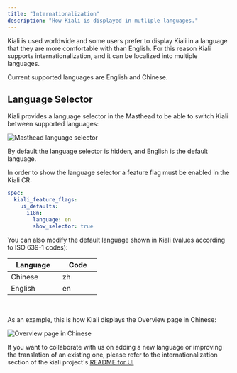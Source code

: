 ```yaml
---
title: "Internationalization"
description: "How Kiali is displayed in mutliple languages."
---
```


Kiali is used worldwide and some users prefer to display Kiali in a language that they are more comfortable with than English. For this reason Kiali supports internationalization, and it can be localized into multiple languages.

Current supported languages are English and Chinese.

## Language Selector

Kiali provides a language selector in the Masthead to be able to switch Kiali between supported languages:

![Masthead language selector](/images/documentation/features/internationalization-masthead.png "Masthead language selector")

By default the language selector is hidden, and English is the default language.

In order to show the language selector a feature flag must be enabled in the Kiali CR:

```yaml
spec:
  kiali_feature_flags:
    ui_defaults:
      i18n:
        language: en
        show_selector: true
```

You can also modify the default language shown in Kiali (values according to ISO 639-1 codes):

| <div style="width:100px">Language</div> | <div style="width:70px">Code</div> |
| --------------------------------------- | ---------------------------------- |
| Chinese                                 | zh                                 |
| English                                 | en                                 |

<br />

As an example, this is how Kiali displays the Overview page in Chinese:

![Overview page in Chinese](/images/documentation/features/internationalization-chinese.png "Overview page in Chinese")

If you want to collaborate with us on adding a new language or improving the translation of an existing one, please refer to the internationalization section of the kiali project's [README for UI](https://github.com/kiali/kiali/blob/master/frontend/README.adoc#internationalization-i18n)

